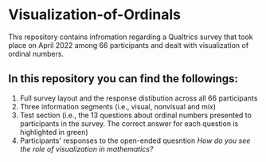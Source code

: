 # Visualization-of-Ordinals
This repository contains infromation regarding a Qualtrics survey that took place on April 2022 among 66 participants and dealt with visualization of ordinal numbers.
## In this repository you can find the followings:
1. Full survey layout and the response distibution across all 66 participants 
2. Three information segments (i.e., visual, nonvisual and mix)
3. Test section (i.e., the 13 questions about ordinal numbers presented to participants in the survey. The correct answer for each question is highlighted in green) 
4. Participants' responses to the open-ended quesntion *How do you see the role of visualization in mathematics?* 
